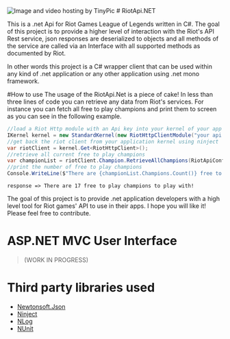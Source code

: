 <img src="http://i58.tinypic.com/qplz85.jpg" border="0" alt="Image and video hosting by TinyPic">
# RiotApi.NET

This is a .net Api for Riot Games League of Legends written in C#. The goal of this project is to provide a higher 
level of interaction with the Riot's API Rest service, json responses are deserialized to objects and all methods of the
service are called via an Interface with all supported methods as documented by Riot.

In other words this project is a C# wrapper client that can be used within any kind of .net application or any other application using .net mono framework.

#How to use
The usage of the RiotApi.Net is a piece of cake! In less than three lines of code you can retrieve any data
from Riot's services. 
For instance you can fetch all free to play champions and print them to screen as you can see in the following example.

```cs
//load a Riot Http module with an Api key into your kernel of your app
IKernel kernel = new StandardKernel(new RiotHttpClientModule("your api key here"));
//get back the riot client from your application kernel using ninject
var riotClient = kernel.Get<RiotHttpClient>();
//retrieve all current free to play champions
var championList = riotClient.Champion.RetrieveAllChampions(RiotApiConfig.Regions.NA, freeToPlay: true);
//print the number of free to play champions
Console.WriteLine($"There are {championList.Champions.Count()} free to play champions to play with!");
```

```
response => There are 17 free to play champions to play with!
```

The goal of this project is to provide .net application developers with a high level tool for Riot games' API 
to use in their apps. I hope you will like it! Please feel free to contribute.

# ASP.NET MVC User Interface 
> (WORK IN PROGRESS)

# Third party libraries used
* [Newtonsoft.Json](http://www.newtonsoft.com/json)
* [Ninject](http://www.ninject.org/index.html)
* [NLog](http://nlog-project.org/)
* [NUnit](http://www.nunit.org/)
